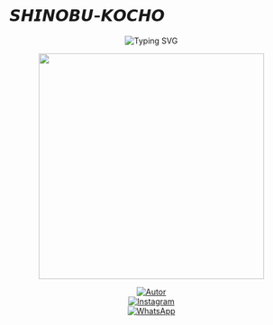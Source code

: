 # 𝙎𝙃𝙄𝙉𝙊𝘽𝙐-𝙆𝙊𝘾𝙃𝙊


<p align="center">
  <img src="https://readme-typing-svg.herokuapp.com?font=Fira+Code&pause=1500&color=8A2BE2&center=true&vCenter=true&width=450&lines=Shinobu+Bot+🦋;©Power+By+Danonino+🧸;Bot+en+desarrollo+🌸;Deja+tu+estrellita+⭐" alt="Typing SVG" />
</p>

<p align="center">
  <img src="https://i.postimg.cc/bJ9qC47R/portada.jpg" width="400px" />
</p>

<div align="center">

[![Autor](https://img.shields.io/badge/Autor-Nino%20chan-8A2BE2?style=for-the-badge&logo=github&logoColor=white)](https://github.com/ypsuke862)  
[![Instagram](https://img.shields.io/badge/@kob_dano_nino-8A2BE2?style=for-the-badge&logo=instagram&logoColor=white)](https://instagram.com/kob_dano_nino)  
[![WhatsApp](https://img.shields.io/badge/WhatsApp-8A2BE2?style=for-the-badge&logo=whatsapp&logoColor=white)](https://wa.me/529992042946)

</div>